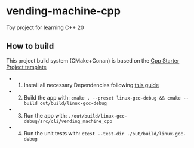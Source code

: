 # vending-machine-cpp

Toy project for learning C++ 20

## How to build

This project build system (CMake+Conan) is based on the [Cpp Starter Project template](https://github.com/cpp-best-practices/cpp_starter_project)

- 1. Install all necessary Dependencies following [this guide](https://github.com/cpp-best-practices/cpp_starter_project/blob/main/README_dependencies.md#necessary-dependencies)
- 2. Build the app with: `cmake . --preset linux-gcc-debug && cmake --build out/build/linux-gcc-debug`
- 3. Run the app with: `./out/build/linux-gcc-debug/src/cli/vending_machine_cpp`
- 4. Run the unit tests with: `ctest --test-dir ./out/build/linux-gcc-debug`
